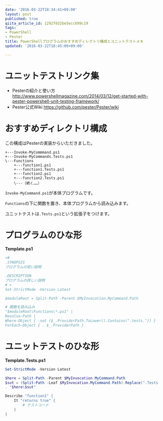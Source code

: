 ```yaml
---
date: '2016-03-22T18:34:41+09:00'
layout: post
published: true
qiita_article_id: 1292f032be5ecc699c19
tags:
- PowerShell
- Pester
title: PowerShellプログラムのおすすめディレクトリ構成とユニットテストメモ
updated: '2016-03-22T18:45:09+09:00'

---
```

# ユニットテストリンク集  
  
* Pesterの紹介と使い方 http://www.powershellmagazine.com/2014/03/12/get-started-with-pester-powershell-unit-testing-framework/  
* Pester公式Wiki https://github.com/pester/Pester/wiki  
  
# おすすめディレクトリ構成  
  
この構成はPesterの実装からいただきました。  
  
  
```
+---Invoke-MyCommmand.ps1
+---Invoke-MyCommands.Tests.ps1
\---Functions
    +---function1.ps1
    +---function1.Tests.ps1
    +---function2.ps1
    +---function2.Tests.ps1
    \---（続く……）
```  
  
`Invoke-MyCommand.ps1`が本体プログラムです。  
  
`Functions`の下に関数を置き、本体プログラムから読み込みます。  
  
ユニットテストは`.Tests.ps1`という拡張子をつけます。  
  
  
# プログラムのひな形  
  
**Template.ps1**  
```ps1:Template.ps1
<#
.SYNOPSIS
プログラムの短い説明

.DESCRIPTION
プログラムの詳しい説明
# >
Set-StrictMode -Version Latest

$moduleRoot = Split-Path -Parent $MyInvocation.MyCommand.Path

# 関数を読み込み
"$moduleRoot\Functions\*.ps1" |
Resolve-Path |
Where-Object { -not ($_.ProviderPath.ToLower().Contains(".tests.")) } |
ForEach-Object { . $_.ProviderPath }
```  
  
# ユニットテストのひな形  
  
**Template.Tests.ps1**  
```ps1:Template.Tests.ps1
Set-StrictMode -Version Latest

$here = Split-Path -Parent $MyInvocation.MyCommand.Path
$sut = (Split-Path -Leaf $MyInvocation.MyCommand.Path).Replace(".Tests.", ".")
. "$here\$sut"

Describe "function1" {
    It "returns true" {
        # テストコード
    }
}
```  
